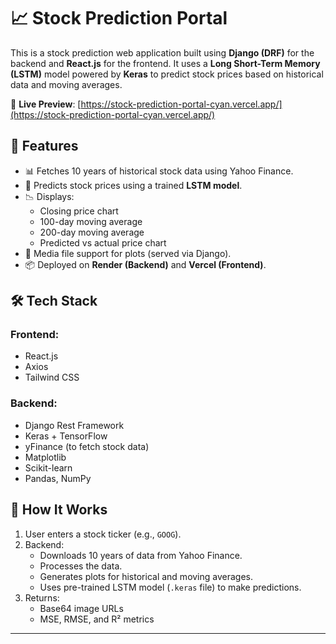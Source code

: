 # 📈 Stock Prediction Portal

This is a stock prediction web application built using **Django (DRF)** for the backend and **React.js** for the frontend. It uses a **Long Short-Term Memory (LSTM)** model powered by **Keras** to predict stock prices based on historical data and moving averages.

🔗 **Live Preview**: [https://stock-prediction-portal-cyan.vercel.app/](https://stock-prediction-portal-cyan.vercel.app/)


## 🧠 Features

- 📊 Fetches 10 years of historical stock data using Yahoo Finance.
- 🔮 Predicts stock prices using a trained **LSTM model**.
- 📉 Displays:
  - Closing price chart
  - 100-day moving average
  - 200-day moving average
  - Predicted vs actual price chart
- 📁 Media file support for plots (served via Django).
- 📦 Deployed on **Render (Backend)** and **Vercel (Frontend)**.


## 🛠️ Tech Stack

### Frontend:
- React.js
- Axios
- Tailwind CSS

### Backend:
- Django Rest Framework
- Keras + TensorFlow
- yFinance (to fetch stock data)
- Matplotlib
- Scikit-learn
- Pandas, NumPy


## 🚀 How It Works

1. User enters a stock ticker (e.g., `GOOG`).
2. Backend:
   - Downloads 10 years of data from Yahoo Finance.
   - Processes the data.
   - Generates plots for historical and moving averages.
   - Uses pre-trained LSTM model (`.keras` file) to make predictions.
3. Returns:
   - Base64 image URLs
   - MSE, RMSE, and R² metrics

---

